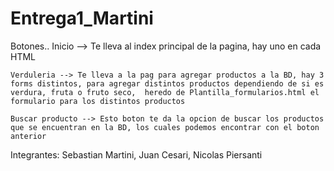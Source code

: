 # Entrega1_Martini
Botones..
    Inicio --> Te lleva al index principal de la pagina, hay uno en cada HTML

    Verduleria --> Te lleva a la pag para agregar productos a la BD, hay 3 forms distintos, para agregar distintos productos dependiendo de si es verdura, fruta o fruto seco,  heredo de Plantilla_formularios.html el formulario para los distintos productos

    Buscar producto --> Esto boton te da la opcion de buscar los productos que se encuentran en la BD, los cuales podemos encontrar con el boton anterior

Integrantes: Sebastian Martini, Juan Cesari, Nicolas Piersanti


